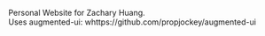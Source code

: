 Personal Website for Zachary Huang.  
Uses augmented-ui:
whttps://github.com/propjockey/augmented-ui

